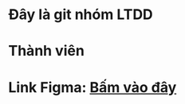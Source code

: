 # Đây là git nhóm LTDD
# Thành viên
# Link Figma: [Bấm vào đây](https://www.figma.com/design/m41a9iB0yxJ5JFx8DaJ1ks/EnLearn-App--LTDD-?node-id=9-64868&p=f&t=RvhdZF11tgLWu4Jz-0)
